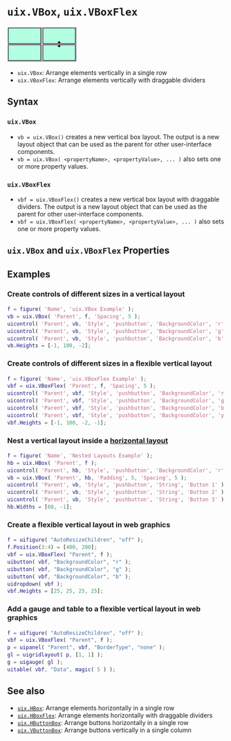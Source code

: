 # `uix.VBox`, `uix.VBoxFlex`

[![VBox](Images/bigIcon_VBox.png "VBox")](uixVBox.md)[![VBoxFlex](Images/bigIcon_VBoxFlex.png "VBoxFlex")](uixVBox.md)

* `uix.VBox`: Arrange elements vertically in a single row
* `uix.VBoxFlex`: Arrange elements vertically with draggable dividers

## Syntax

### `uix.VBox` 

* `vb = uix.VBox()` creates a new vertical box layout. The output is a new layout object that can be used as the parent for other user-interface components.
* `vb = uix.VBox( <propertyName>, <propertyValue>, ... )` also sets one or more property values.

### `uix.VBoxFlex`

* `vbf = uix.VBoxFlex()` creates a new vertical box layout with draggable dividers. The output is a new layout object that can be used as the parent for other user-interface components.
* `vbf = uix.VBoxFlex( <propertyName>, <propertyValue>, ... )` also sets one or more property values.

## `uix.VBox` and `uix.VBoxFlex` Properties


## Examples

### Create controls of different sizes in a vertical layout

```matlab
f = figure( 'Name', 'uix.VBox Example' );
vb = uix.VBox( 'Parent', f, 'Spacing', 5 );
uicontrol( 'Parent', vb, 'Style', 'pushbutton', 'BackgroundColor', 'r' )
uicontrol( 'Parent', vb, 'Style', 'pushbutton', 'BackgroundColor', 'g' )
uicontrol( 'Parent', vb, 'Style', 'pushbutton', 'BackgroundColor', 'b' )
vb.Heights = [-1, 100, -2];
```

### Create controls of different sizes in a flexible vertical layout

```matlab
f = figure( 'Name', 'uix.VBoxFlex Example' );
vbf = uix.VBoxFlex( 'Parent', f, 'Spacing', 5 );
uicontrol( 'Parent', vbf, 'Style', 'pushbutton', 'BackgroundColor', 'r' )
uicontrol( 'Parent', vbf, 'Style', 'pushbutton', 'BackgroundColor', 'g' )
uicontrol( 'Parent', vbf, 'Style', 'pushbutton', 'BackgroundColor', 'b' )
uicontrol( 'Parent', vbf, 'Style', 'pushbutton', 'BackgroundColor', 'y' )
vbf.Heights = [-1, 100, -2, -1];
```

### Nest a vertical layout inside a [horizontal layout](uixHBox.md)

```matlab
f = figure( 'Name', 'Nested Layouts Example' );
hb = uix.HBox( 'Parent', f );
uicontrol( 'Parent', hb, 'Style', 'pushbutton', 'BackgroundColor', 'r' )
vb = uix.VBox( 'Parent', hb, 'Padding', 5, 'Spacing', 5 );
uicontrol( 'Parent', vb, 'Style', 'pushbutton', 'String', 'Button 1' )
uicontrol( 'Parent', vb, 'Style', 'pushbutton', 'String', 'Button 2' )
uicontrol( 'Parent', vb, 'Style', 'pushbutton', 'String', 'Button 3' )
hb.Widths = [60, -1];
```

### Create a flexible vertical layout in web graphics

```matlab
f = uifigure( "AutoResizeChildren", "off" );
f.Position(3:4) = [400, 200];
vbf = uix.VBoxFlex( "Parent", f );
uibutton( vbf, "BackgroundColor", "r" );
uibutton( vbf, "BackgroundColor", "g" );
uibutton( vbf, "BackgroundColor", "b" );
uidropdown( vbf );
vbf.Heights = [25, 25, 25, 25];
```

### Add a gauge and table to a flexible vertical layout in web graphics

```matlab
f = uifigure( "AutoResizeChildren", "off" );
vbf = uix.VBoxFlex( "Parent", f );
p = uipanel( "Parent", vbf, "BorderType", "none" );
gl = uigridlayout( p, [1, 1] );
g = uigauge( gl );
uitable( vbf, "Data", magic( 5 ) );
```

## See also

* [`uix.HBox`](uixHBox.md): Arrange elements horizontally in a single row
* [`uix.HBoxFlex`](uixHBox.md): Arrange elements horizontally with draggable dividers
* [`uix.HButtonBox`](uixHButtonBox.md): Arrange buttons horizontally in a single row
* [`uix.VButtonBox`](uixVButtonBox.md): Arrange buttons vertically in a single column